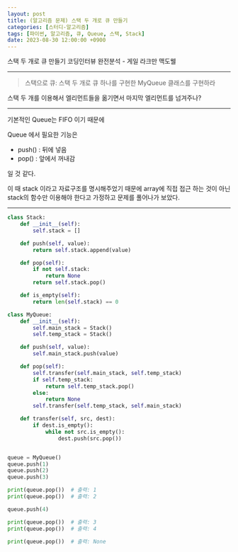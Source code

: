 ```yaml
---
layout: post
title: (알고리즘 문제) 스택 두 개로 큐 만들기
categories: [스터디-알고리즘]
tags: [파이썬, 알고리즘, 큐, Queue, 스택, Stack]
date: 2023-08-30 12:00:00 +0900
---
```


스택 두 개로 큐 만들기
코딩인터뷰 완전분석 - 게일 라크만 맥도웰

---

> 스택으로 큐: 스택 두 개로 큐 하나를 구현한 MyQueue 클래스를 구현하라

스택 두 개를 이용해서 엘리먼트들을 옮기면서 마지막 엘리먼트를 넘겨주나?

---

기본적인 Queue는 FIFO 이기 때문에

Queue 에서 필요한 기능은

- push() : 뒤에 넣음
- pop() : 앞에서 꺼내감

일 것 같다.

이 때 stack 이라고 자료구조를 명시해주었기 때문에
array에 직접 접근 하는 것이 아닌 stack의 함수만 이용해야 한다고 가정하고 문제를 풀어나가 보았다.

---

```python
class Stack:
    def __init__(self):
        self.stack = []

    def push(self, value):
        return self.stack.append(value)

    def pop(self):
        if not self.stack:
            return None
        return self.stack.pop()

    def is_empty(self):
        return len(self.stack) == 0

class MyQueue:
    def __init__(self):
        self.main_stack = Stack()
        self.temp_stack = Stack()

    def push(self, value):
        self.main_stack.push(value)

    def pop(self):
        self.transfer(self.main_stack, self.temp_stack)
        if self.temp_stack:
            return self.temp_stack.pop()
        else:
            return None
        self.transfer(self.temp_stack, self.main_stack)

    def transfer(self, src, dest):
        if dest.is_empty():
            while not src.is_empty():
                dest.push(src.pop())


queue = MyQueue()
queue.push(1)
queue.push(2)
queue.push(3)

print(queue.pop())  # 출력: 1
print(queue.pop())  # 출력: 2

queue.push(4)

print(queue.pop())  # 출력: 3
print(queue.pop())  # 출력: 4

print(queue.pop())  # 출력: None
```
